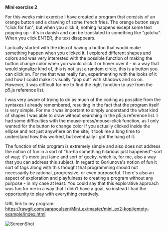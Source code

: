 **Mini exercise 2**

For this weeks mini exercise I have created a program that consists of an orange button and a drawing of some french fries. The orange button says "click for fun", but when you click it, nothing happens except some text popping up - it's in danish and can be translated to something like "gotcha". When you click ENTER, the text disappears.

I actually started with the idea of having a button that would make something happen when you clicked it. I explored different shapes and colors and was very interested with the possible function of making the button change color when you would click it or hover over it - in a way that would signalize kind of, this is not just a random circle, this is a button you can click on. For me that was really fun, experimenting with the looks of it and how I could make it visually “pop out” with shadows and so on. However, it was difficult for me to find the right function to use from the p5.js reference list. 

I was very aware of trying to do as much of the coding as possible from the syntaxes I already remembered, resulting in the fact that the program itself is very simple. For me it was important to simply understand the what kind of shapes I was able to draw without searching in the p5.js reference list. 
I had some difficulties with the mouse-press/mouse-click function, as I only wanted for the button to change color if you actually clicked inside the ellipse and not just anywhere on the site; it took me a long time to understand how this worked, but eventually I got the hang of it. 

The function of this program is extremely simple and also does not address the notion of fun in a sort of "ha-ha something hilarious just happened"-sort of way; it's more just lame and sort of geeky, which is, for me, also a way that you can address this subject. In regard to Goriunova's notion of fun it sort of tags along with this thought that programming should not necessarily be rational, progressive, or even purposeful. There's also an aspect of exploration and playfulness to creating a program without any purpose - in my case at least.  You could say that this explorative approach was fun for me in a way that I didn’t have a goal, so instead I had the opportunity to play with everything creatively. 


URL link to my program: 
https://rawgit.com/sarapoulsen/Mini_ex/master/mini_ex2-kopi/empty-example/index.html

![ScreenShot](https://github.com/sarapoulsen/Mini_ex/blob/master/mini_ex2-kopi/Sk%C3%A6rmbillede%202018-02-18%20kl.%2016.22.19.png)
